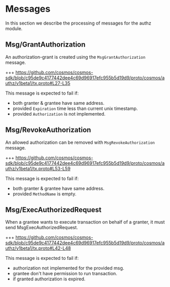 <!--
order: 3
-->

# Messages

In this section we describe the processing of messages for the authz module.

## Msg/GrantAuthorization

An authorization-grant is created using the `MsgGrantAuthorization` message.

+++ https://github.com/cosmos/cosmos-sdk/blob/c95de9c4177442dee4c69d96917efc955b5d19d9/proto/cosmos/authz/v1beta1/tx.proto#L27-L35

This message is expected to fail if:

- both granter & grantee have same address.
- provided `Expiration` time less than current unix timestamp.
- provided `Authorization` is not implemented.

## Msg/RevokeAuthorization

An allowed authorization can be removed with `MsgRevokeAuthorization` message.

+++ https://github.com/cosmos/cosmos-sdk/blob/c95de9c4177442dee4c69d96917efc955b5d19d9/proto/cosmos/authz/v1beta1/tx.proto#L53-L59

This message is expected to fail if:

- both granter & grantee have same address.
- provided `MethodName` is empty.

## Msg/ExecAuthorizedRequest

When a grantee wants to execute transaction on behalf of a granter, it must send MsgExecAuthorizedRequest.

+++ https://github.com/cosmos/cosmos-sdk/blob/c95de9c4177442dee4c69d96917efc955b5d19d9/proto/cosmos/authz/v1beta1/tx.proto#L42-L48

This message is expected to fail if:

- authorization not implemented for the provided msg.
- grantee don't have permission to run transaction.
- if granted authorization is expired.